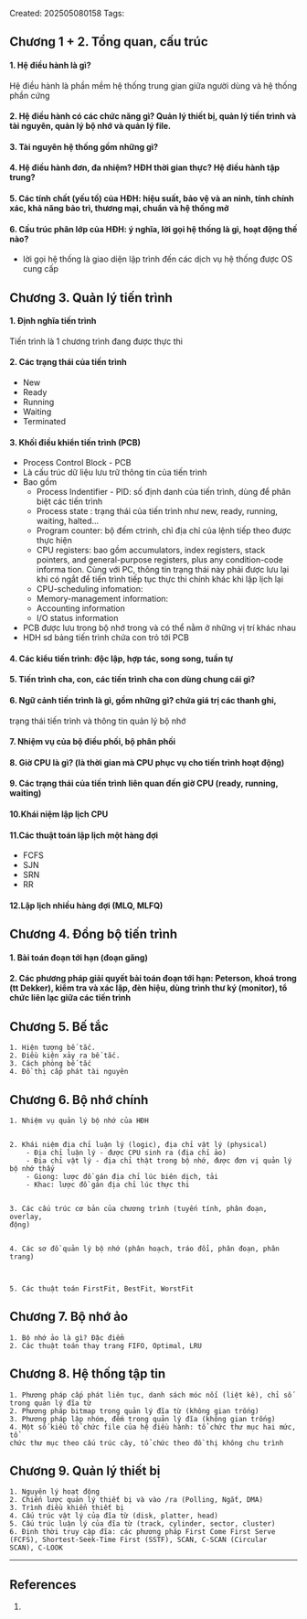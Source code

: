Created: 202505080158
Tags: 

## Chương 1 + 2. Tổng quan, cấu trúc
#### 1. Hệ điều hành là gì?
Hệ điều hành là phần mềm hệ thống trung gian giữa người dùng và hệ thống phần cứng

#### 2. Hệ điều hành có các chức năng gì? Quản lý thiết bị, quản lý tiến trình và tài nguyên, quản lý bộ nhớ và quản lý file.

#### 3. Tài nguyên hệ thống gồm những gì?



#### 4. Hệ điều hành đơn, đa nhiệm? HĐH thời gian thực? Hệ điều hành tập trung?


#### 5. Các tính chất (yếu tố) của HĐH: hiệu suất, bảo vệ và an ninh, tính chính xác, khả năng bảo trì, thương mại, chuẩn và hệ thống mở


#### 6. Cấu trúc phân lớp của HĐH: ý nghĩa, lời gọi hệ thống là gì, hoạt động thế nào?
- lời gọi hệ thống là giao diện lập trình đến các dịch vụ hệ thống được OS cung cấp

## Chương 3. Quản lý tiến trình
#### 1. Định nghĩa tiến trình
Tiến trình là 1 chương trình đang được thực thi

#### 2. Các trạng thái của tiến trình
- New
- Ready
- Running
- Waiting
- Terminated
	
#### 3. Khối điều khiển tiến trình (PCB)
- Process Control Block - PCB
- Là cấu trúc dữ liệu lưu trữ thông tin của tiến trình
- Bao gồm
	- Process Indentifier - PID: số định danh của tiến trình, dùng để phân biệt các tiến trình
	- Process state : trạng thái của tiến trình như new, ready, running, waiting, halted...
	- Program counter: bộ đếm ctrinh, chỉ địa chỉ của lệnh tiếp theo được thực hiện
	- CPU registers: bao gồm accumulators, index registers, stack pointers, and general-purpose registers, plus any condition-code informa tion. Cùng với PC, thông tin trạng thái này phải được lưu lại khi có ngắt để tiến trình tiếp tục thực thi chính khác khi lập lịch lại
	- CPU-scheduling infomation: 
	- Memory-management information: 
	- Accounting information
	- I/O status information
- PCB được lưu trong bộ nhớ trong và có thể nằm ở những vị trí khác nhau
- HDH sd bảng tiến trình chứa con trỏ tới PCB
	
#### 4. Các kiểu tiến trình: độc lập, hợp tác, song song, tuần tự
	
#### 5. Tiến trình cha, con, các tiến trình cha con dùng chung cái gì?
#### 6. Ngữ cảnh tiến trình là gì, gồm những gì? chứa giá trị các thanh ghi,
trạng thái tiến trình và thông tin quản lý bộ nhớ
#### 7. Nhiệm vụ của bộ điều phối, bộ phân phối
#### 8. Giờ CPU là gì? (là thời gian mà CPU phục vụ cho tiến trình hoạt động)
#### 9. Các trạng thái của tiến trình liên quan đến giờ CPU (ready, running, waiting)
#### 10.Khái niệm lập lịch CPU
#### 11.Các thuật toán lập lịch một hàng đợi
- FCFS
- SJN
- SRN
- RR
#### 12.Lập lịch nhiều hàng đợi (MLQ, MLFQ)

## Chương 4. Đồng bộ tiến trình

#### 1. Bài toán đoạn tới hạn (đoạn găng)
#### 2. Các phương pháp giải quyết bài toán đoạn tới hạn: Peterson, khoá trong (tt Dekker), kiểm tra và xác lập, đèn hiệu, dùng trình thư ký (monitor), tổ chức liên lạc giữa các tiến trình


## Chương 5. Bế tắc
```
1. Hiện tượng bế tắc.
2. Điều kiện xảy ra bế tắc.
3. Cách phòng bế tắc
4. Đồ thị cấp phát tài nguyên
```

## Chương 6. Bộ nhớ chính
```
1. Nhiệm vụ quản lý bộ nhớ của HĐH


2. Khái niệm địa chỉ luận lý (logic), địa chỉ vật lý (physical)
	- Địa chỉ luận lý - được CPU sinh ra (địa chỉ ảo)
	- Địa chỉ vật lý - địa chỉ thật trong bộ nhớ, được đơn vị quản lý bộ nhớ thấy
	- Giong: lược đồ gán địa chỉ lúc biên dịch, tải
	- Khac: lược đồ gán địa chỉ lúc thực thi


3. Các cấu trúc cơ bản của chương trình (tuyến tính, phân đoạn, overlay,
động)


4. Các sơ đồ quản lý bộ nhớ (phân hoạch, tráo đổi, phân đoạn, phân
trang)



5. Các thuật toán FirstFit, BestFit, WorstFit
```

## Chương 7. Bộ nhớ ảo
```
1. Bộ nhớ ảo là gì? Đặc điểm
2. Các thuật toán thay trang FIFO, Optimal, LRU
```

## Chương 8. Hệ thống tập tin
```
1. Phương pháp cấp phát liên tục, danh sách móc nối (liệt kê), chỉ số
trong quản lý đĩa từ
2. Phương pháp bitmap trong quản lý đĩa từ (không gian trống)
3. Phương pháp lập nhóm, đếm trong quản lý đĩa (không gian trống)
4. Một số kiểu tổ chức file của hệ điều hành: tổ chức thư mục hai mức, tổ
chức thư mục theo cấu trúc cây, tổ chức theo đồ thị không chu trình
```

## Chương 9. Quản lý thiết bị
```
1. Nguyên lý hoạt động
2. Chiến lược quản lý thiết bị và vào /ra (Polling, Ngắt, DMA)
3. Trình điều khiển thiết bị
4. Cấu trúc vật lý của đĩa từ (disk, platter, head)
5. Cấu trúc luận lý của đĩa từ (track, cylinder, sector, cluster)
6. Định thời truy cập đĩa: các phương pháp First Come First Serve
(FCFS), Shortest-Seek-Time First (SSTF), SCAN, C-SCAN (Circular
SCAN), C-LOOK
```

-----
## References
1.
